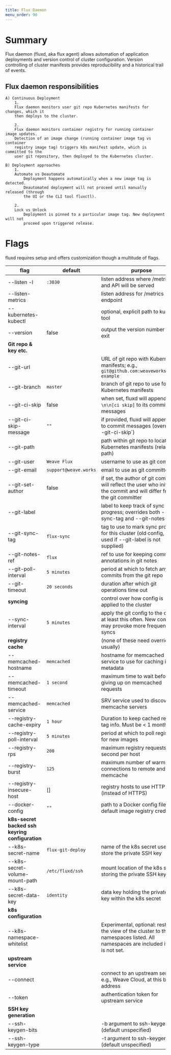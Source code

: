 ```yaml
---
title: Flux Daemon
menu_order: 90
---
```


# Summary

Flux daemon (fluxd, aka flux agent) allows automation of application deployments and version control of cluster configuration.
Version controlling of cluster manifests provides reproducibility and a historical trail of events.

## Flux daemon responsibilities

    A) Continuous Deployment
	    1.
        Flux daemon monitors user git repo Kubernetes manifests for changes, which it
        then deploys to the cluster.

	    2.
	    Flux daemon monitors container registry for running container image updates.
        Detection of an image change (running container image tag vs container
        registry image tag) triggers k8s manifest update, which is committed to the
        user git repository, then deployed to the Kubernetes cluster.

    B) Deployment approaches
        1.
        Automate vs Deautomate
            Deployment happens automatically when a new image tag is detected.
            Deautomated deployment will not proceed until manually released (through
            the UI or the CLI tool fluxctl).

        2.
        Lock vs Unlock
            Deployment is pinned to a particular image tag. New deployment will not
            proceed upon triggered release.

# Flags

fluxd requires setup and offers customization though a multitude of flags.

|flag                    | default                       | purpose |
|------------------------|-------------------------------|---------|
|--listen -l             | `:3030`                         | listen address where /metrics and API will be served|
|--listen-metrics        |                               | listen address for /metrics endpoint |
|--kubernetes-kubectl    |                               | optional, explicit path to kubectl tool|
|--version               | false                         | output the version number and exit |
|**Git repo & key etc.** |                              ||
|--git-url               |                               | URL of git repo with Kubernetes manifests; e.g., `git@github.com:weaveworks/flux-example`|
|--git-branch            | `master`                        | branch of git repo to use for Kubernetes manifests|
|--git-ci-skip           | false   | when set, fluxd will append `\n\n[ci skip]` to its commit messages |
|--git-ci-skip-message   | `""`    | if provided, fluxd will append this to commit messages (overrides --git-ci-skip`) |
|--git-path              |                               | path within git repo to locate Kubernetes manifests (relative path)|
|--git-user              | `Weave Flux`                    | username to use as git committer|
|--git-email             | `support@weave.works`           | email to use as git committer|
|--git-set-author        | false                         | if set, the author of git commits will reflect the user who initiated the commit and will differ from the git committer|
|--git-label             |                               | label to keep track of sync progress; overrides both --git-sync-tag and --git-notes-ref|
|--git-sync-tag          | `flux-sync`             | tag to use to mark sync progress for this cluster (old config, still used if --git-label is not supplied)|
|--git-notes-ref         | `flux`            | ref to use for keeping commit annotations in git notes|
|--git-poll-interval     | `5 minutes`                 | period at which to fetch any new commits from the git repo |
|--git-timeout           | `20 seconds`                | duration after which git operations time out |
|**syncing**             |                             | control over how config is applied to the cluster |
|--sync-interval         | `5 minutes`                 | apply the git config to the cluster at least this often. New commits may provoke more frequent syncs |
|**registry cache**      |                               | (none of these need overriding, usually) |
|--memcached-hostname    | `memcached` | hostname for memcached service to use for caching image metadata|
|--memcached-timeout     | `1 second`                   | maximum time to wait before giving up on memcached requests|
|--memcached-service     | `memcached`                     | SRV service used to discover memcache servers|
|--registry-cache-expiry | `1 hour`                  | Duration to keep cached registry tag info. Must be < 1 month.|
|--registry-poll-interval| `5 minutes`                   | period at which to poll registry for new images|
|--registry-rps          | `200`                           | maximum registry requests per second per host|
|--registry-burst        | `125`      | maximum number of warmer connections to remote and memcache|
|--registry-insecure-host| []         | registry hosts to use HTTP for (instead of HTTPS) |
|--docker-config         | `""`       | path to a Docker config file with default image registry credentials |
|**k8s-secret backed ssh keyring configuration**      |  | |
|--k8s-secret-name       | `flux-git-deploy`               | name of the k8s secret used to store the private SSH key|
|--k8s-secret-volume-mount-path | `/etc/fluxd/ssh`         | mount location of the k8s secret storing the private SSH key|
|--k8s-secret-data-key   | `identity`                      | data key holding the private SSH key within the k8s secret|
|**k8s configuration**   |                            |  | |
|--k8s-namespace-whitelist|                                | Experimental, optional: restrict the view of the cluster to the namespaces listed. All namespaces are included if this is not set.|
|**upstream service**    |                            |  | |
|--connect               |                               | connect to an upstream service e.g., Weave Cloud, at this base address|
|--token                 |                               | authentication token for upstream service|
|**SSH key generation**  |                               | |
|--ssh-keygen-bits       |                               | -b argument to ssh-keygen (default unspecified)|
|--ssh-keygen-type       |                               | -t argument to ssh-keygen (default unspecified)|

